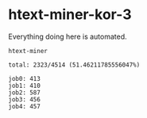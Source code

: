 # htext-miner-kor-3

Everything doing here is automated.

```
htext-miner

total: 2323/4514 (51.46211785556047%)

job0: 413
job1: 410
job2: 587
job3: 456
job4: 457
```